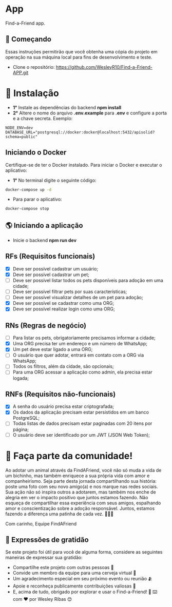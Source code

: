# App

Find-a-Friend app.

## 🚀 Começando

Essas instruções permitirão que você obtenha uma cópia do projeto em operação na sua máquina local para fins de desenvolvimento e teste.
- Clone o repositório: https://github.com/WesleyR10/Find-a-Friend-APP.git 

# 🔧 Instalação

- **1°** Instale as dependências do backend **npm install**
- **2°** Altere o nome do arquivo **.env.example**  para **.env** e configure a porta e a chave secreta. 
Exemplo:
```
NODE_ENV=dev
DATABASE_URL="postgresql://docker:docker@localhost:5432/apisolid?schema=public"
```
## Iniciando o Docker

Certifique-se de ter o Docker instalado.
Para iniciar o Docker e executar o aplicativo:

- **1°** No terminal digite o seguinte código:  
```bash
docker-compose up -d
```

- Para parar o aplicativo:
```bash
docker-compose stop
```
## 🌎 Iniciando a aplicação

- Inicie o backend **npm run dev**

## RFs (Requisitos funcionais)
- [x] Deve ser possível cadastrar um usuário;
- [x] Deve ser possível cadastrar um pet;
- [ ] Deve ser possível listar todos os pets disponíveis para adoção em uma cidade;
- [ ] Deve ser possível filtrar pets por suas características;
- [ ] Deve ser possível visualizar detalhes de um pet para adoção;
- [x] Deve ser possível se cadastrar como uma ORG;
- [x] Deve ser possível realizar login como uma ORG;

## RNs (Regras de negócio) 

- [ ] Para listar os pets, obrigatoriamente precisamos informar a cidade;
- [x] Uma ORG precisa ter um endereço e um número de WhatsApp;
- [x] Um pet deve estar ligado a uma ORG;
- [ ] O usuário que quer adotar, entrará em contato com a ORG via WhatsApp;
- [ ] Todos os filtros, além da cidade, são opcionais;
- [ ] Para uma ORG acessar a aplicação como admin, ela precisa estar logada;

## RNFs (Requisitos não-funcionais)

- [x] A senha do usuário precisa estar criptografada;
- [x] Os dados da aplicação precisam estar persistidos em um banco PostgreSQL;
- [ ] Todas listas de dados precisam estar paginadas com 20 itens por página;
- [ ] O usuário deve ser identificado por um JWT (JSON Web Token);

# 🐾 Faça parte da comunidade!

Ao adotar um animal através da FindAFriend, você não só muda a vida de um bichinho, mas também enriquece a sua própria vida com amor e companheirismo. Seja parte desta jornada compartilhando sua história: poste uma foto com seu novo amigo(a) e nos marque nas redes sociais. Sua ação não só inspira outros a adotarem, mas também nos enche de alegria em ver o impacto positivo que juntos estamos fazendo. Não esqueça de compartilhar essa experiência com seus amigos, espalhando amor e conscientização sobre a adoção responsável. Juntos, estamos fazendo a diferença uma patinha de cada vez. 🐶🐱✨

Com carinho,
Equipe FindAFriend

## 🎁 Expressões de gratidão
Se este projeto foi útil para você de alguma forma, considere as seguintes maneiras de expressar sua gratidão:

- Compartilhe este projeto com outras pessoas 📢
- Convide um membro da equipe para uma cerveja virtual 🍺
- Um agradecimento especial em seu próximo evento ou reunião 🫂
- Apoie e reconheça publicamente contribuições valiosas 🌟
- E, acima de tudo, obrigado por explorar e usar o Find-a-Friend! 🙏 ⌨️ com ❤️ por Wesley Ribas 😊
